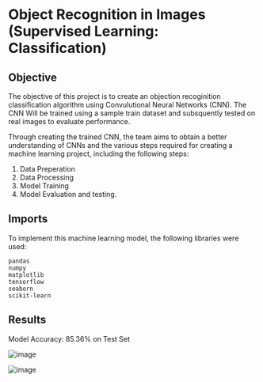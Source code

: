 # Object Recognition in Images (Supervised Learning: Classification)

## Objective
The objective of this project is to create an objection recoginition classification algorithm using Convulutional Neural Networks (CNN). 
The CNN Will be trained using a sample train dataset and subsquently tested on real images to evaluate performance.

Through creating the trained CNN, the team aims to obtain a better understanding of CNNs and the various steps required for creating a machine learning project, including the following steps:

1. Data Preperation
2. Data Processing
3. Model Training
4. Model Evaluation and testing.

## Imports

To implement this machine learning model, the following libraries were used:

```
pandas
numpy
matplotlib
tensorflow
seaborn
scikit-learn
```

## Results

Model Accuracy: 85.36% on Test Set

![image](https://github.com/Mohammad0336/Object_Recognition_w_CNN/assets/81828400/e6101ce4-9fd0-444b-a906-1403e89a0d14)

![image](https://github.com/Mohammad0336/Object_Recognition_w_CNN/assets/81828400/f840140d-df74-4422-a6dc-11d3bf819b0a)

